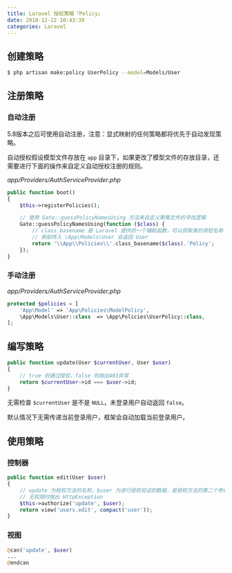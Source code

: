 ```yaml
---
title: Laravel 授权策略『Policy』
date: 2018-12-22 10:43:39
categories: Laravel
---
```


## 创建策略

```bash
$ php artisan make:policy UserPolicy --model=Models/User
```

## 注册策略

### 自动注册

5.8版本之后可使用自动注册，注意：显式映射的任何策略都将优先于自动发现策略。

自动授权假设模型文件存放在 `app` 目录下，如果更改了模型文件的存放目录，还需要进行下面的操作来自定义自动授权注册的规则。

*app/Providers/AuthServiceProvider.php*

```php
public function boot()
{
    $this->registerPolicies();

    // 使用 Gate::guessPolicyNamesUsing 方法来自定义策略文件的寻找逻辑
    Gate::guessPolicyNamesUsing(function ($class) {
        // class_basename 是 Laravel 提供的一个辅助函数，可以获取类的简短名称
        // 例如传入 \App\Models\User 会返回 User
        return '\\App\\Policies\\'.class_basename($class).'Policy';
    });
}
```

### 手动注册

*app/Providers/AuthServiceProvider.php*

```php
protected $policies = [
    'App\Model' => 'App\Policies\ModelPolicy',
    \App\Models\User::class  => \App\Policies\UserPolicy::class,
];
```

<!-- more -->

## 编写策略

```php
public function update(User $currentUser, User $user)
{
    // true 则通过授权，false 则抛出403异常
    return $currentUser->id === $user->id;
}
```

无需检查 `$currentUser` 是不是 `NULL`，未登录用户自动返回 `false`。

默认情况下无需传递当前登录用户，框架会自动加载当前登录用户。

## 使用策略

### 控制器

```php
public function edit(User $user)
{
    // update 为授权方法的名称，$user 为进行授权验证的数据，是授权方法的第二个参数
    // 无权限时抛出 HttpException
    $this->authorize('update', $user);
    return view('users.edit', compact('user'));
}
```

### 视图

```php
@can('update', $user)
...
@endcan
```

